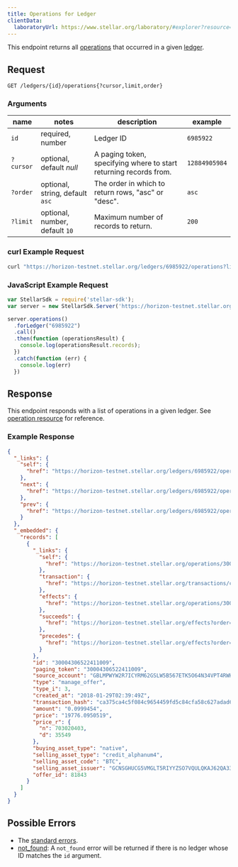 ```yaml
---
title: Operations for Ledger
clientData:
  laboratoryUrl: https://www.stellar.org/laboratory/#explorer?resource=operations&endpoint=for_ledger
---
```


This endpoint returns all [operations](../resources/operation.md) that occurred in a given [ledger](../resources/ledger.md).

## Request

```
GET /ledgers/{id}/operations{?cursor,limit,order}
```

### Arguments

| name     | notes                          | description                                                      | example      |
| ------   | -------                        | -----------                                                      | -------      |
| `id`     | required, number               | Ledger ID                                                        | `6985922`    |
| `?cursor`| optional, default _null_       | A paging token, specifying where to start returning records from.| `12884905984`|
| `?order` | optional, string, default `asc`| The order in which to return rows, "asc" or "desc".              | `asc`        |
| `?limit` | optional, number, default `10` | Maximum number of records to return.                             | `200`        |

### curl Example Request

```sh
curl "https://horizon-testnet.stellar.org/ledgers/6985922/operations?limit=1"
```

### JavaScript Example Request

```javascript
var StellarSdk = require('stellar-sdk');
var server = new StellarSdk.Server('https://horizon-testnet.stellar.org');

server.operations()
  .forLedger("6985922")
  .call()
  .then(function (operationsResult) {
    console.log(operationsResult.records);
  })
  .catch(function (err) {
    console.log(err)
  })
```

## Response

This endpoint responds with a list of operations in a given ledger.  See [operation resource](../resources/operation.md) for reference.

### Example Response

```json
{
  "_links": {
    "self": {
      "href": "https://horizon-testnet.stellar.org/ledgers/6985922/operations?cursor=\u0026limit=1\u0026order=asc"
    },
    "next": {
      "href": "https://horizon-testnet.stellar.org/ledgers/6985922/operations?cursor=30004306522411009\u0026limit=1\u0026order=asc"
    },
    "prev": {
      "href": "https://horizon-testnet.stellar.org/ledgers/6985922/operations?cursor=30004306522411009\u0026limit=1\u0026order=desc"
    }
  },
  "_embedded": {
    "records": [
      {
        "_links": {
          "self": {
            "href": "https://horizon-testnet.stellar.org/operations/30004306522411009"
          },
          "transaction": {
            "href": "https://horizon-testnet.stellar.org/transactions/ca375ca4c5f084c9654459fd5c84cfa58c627adad6a91ffb848585a7989be044"
          },
          "effects": {
            "href": "https://horizon-testnet.stellar.org/operations/30004306522411009/effects"
          },
          "succeeds": {
            "href": "https://horizon-testnet.stellar.org/effects?order=desc\u0026cursor=30004306522411009"
          },
          "precedes": {
            "href": "https://horizon-testnet.stellar.org/effects?order=asc\u0026cursor=30004306522411009"
          }
        },
        "id": "30004306522411009",
        "paging_token": "30004306522411009",
        "source_account": "GBLMPWYW2R7ICYRM62GSLW5B567ETK5O64N34VPT4RWH6PMWPMIG3FHT",
        "type": "manage_offer",
        "type_i": 3,
        "created_at": "2018-01-29T02:39:49Z",
        "transaction_hash": "ca375ca4c5f084c9654459fd5c84cfa58c627adad6a91ffb848585a7989be044",
        "amount": "0.0999454",
        "price": "19776.0950519",
        "price_r": {
          "n": 703020403,
          "d": 35549
        },
        "buying_asset_type": "native",
        "selling_asset_type": "credit_alphanum4",
        "selling_asset_code": "BTC",
        "selling_asset_issuer": "GCNSGHUCG5VMGLT5RIYYZSO7VQULQKAJ62QA33DBC5PPBSO57LFWVV6P",
        "offer_id": 81843
      }
    ]
  }
}
```

## Possible Errors

- The [standard errors](../errors.md#Standard-Errors).
- [not_found](../errors/not-found.md): A `not_found` error will be returned if there is no ledger whose ID matches the `id` argument.
